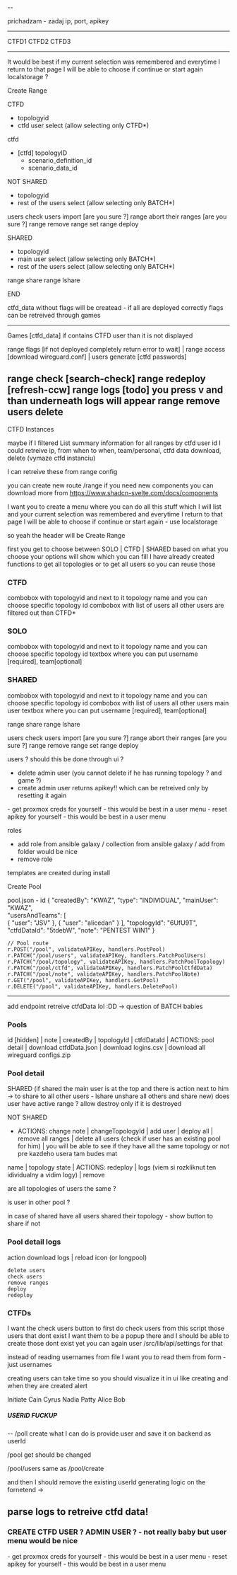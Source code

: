 --

prichadzam - zadaj ip, port, apikey 


---
CTFD1
CTFD2
CTFD3

---
It would be best if my current selection was remembered and everytime I return to that page I will be able to choose if continue or start again localstorage ?

Create Range

CTFD
- topologyid
- ctfd user select (allow selecting only CTFD*)

ctfd 
- [ctfd] topologyID
    - scenario_definition_id 
    - scenario_data_id 

NOT SHARED
- topologyid
- rest of the users select (allow selecting only BATCH*)


users check
users import [are you sure ?]
range abort their ranges [are you sure ?]
range remove
range set
range deploy


SHARED 
- topologyid
- main user select (allow selecting only BATCH*)
- rest of the users select (allow selecting only BATCH*)

range share 
range lshare


END

ctfd_data without flags will be createad - if all are deployed correctly flags can be retreived through games

----
Games [ctfd_data]
if contains CTFD user than it is not displayed 

range flags [if not deployed completely return error to wait] | range access [download wireguard.conf]  | users generate [ctfd passwords]  


range check [search-check]
range redeploy [refresh-ccw]
range logs [todo] you press v and than underneath logs will appear
range remove
users delete
---
CTFD Instances

maybe if I filtered List summary information for all ranges by ctfd user id I could retreive
ip, from when to when, team/personal, ctfd data download, delete (vymaze ctfd instanciu)

I can retreive these from range config




you can create new route /range if you need new components you can download more from https://www.shadcn-svelte.com/docs/components

I want you to create a menu where you can do all this stuff which I will list and your current selection was remembered and everytime I return to that page I will be able to choose if continue or start again - use localstorage

so yeah the header will be Create Range

first you get to choose between SOLO | CTFD | SHARED based on what you choose your options will show which you can fill I have already created functions to get all topologies or to get all users so you can reuse those

### CTFD
combobox with topologyid and next to it topology name and you can choose specific topology id
combobox with list of users all other users are filtered out than CTFD*

### SOLO
combobox with topologyid and next to it topology name and you can choose specific topology id
textbox where you can put username [required], team[optional]

### SHARED
combobox with topologyid and next to it topology name and you can choose specific topology id
combobox with list of users all other users main user
textbox where you can put username [required], team[optional]


range share
range lshare

users check
users import [are you sure ?]
range abort their ranges [are you sure ?]
range remove
range set
range deploy














users ? should this be done through ui ?
- delete admin user (you cannot delete if he has running topology ? and game ?)
- create admin user returns apikey!! which can be retreived only by resetting it again

\- get proxmox creds for yourself - this would be best in a user menu
\- reset apikey for yourself - this would be best in a user menu


roles 
- add role from ansible galaxy / collection from ansible galaxy / add from folder would be nice 
- remove role

templates are created during install 



































Create Pool

pool.json - id
{
    "createdBy": "KWAZ",
    "type": "INDIVIDUAL",
    "mainUser": "KWAZ",  
    "usersAndTeams": [   
        {
            "user": "JSV"
        },
        {
            "user": "alicedan"
        }
    ],
    "topologyId": "6UfU9T",
    "ctfdDataId": "5tdebW",
    "note": "PENTEST WIN1"
}


	// Pool route
	r.POST("/pool", validateAPIKey, handlers.PostPool)
	r.PATCH("/pool/users", validateAPIKey, handlers.PatchPoolUsers)
	r.PATCH("/pool/topology", validateAPIKey, handlers.PatchPoolTopology)
	r.PATCH("/pool/ctfd", validateAPIKey, handlers.PatchPoolCtfdData)
	r.PATCH("/pool/note", validateAPIKey, handlers.PatchPoolNote)
	r.GET("/pool", validateAPIKey, handlers.GetPool)
	r.DELETE("/pool", validateAPIKey, handlers.DeletePool)


---

add endpoint retreive ctfdData lol :DD -> question of BATCH babies



### Pools
id [hidden] | note | createdBy | topologyId | ctfdDataId | ACTIONS: pool detail | download ctfdData.json | download logins.csv | download all wireguard configs.zip





### Pool detail 

SHARED
(if shared the main user is at the top and there is action next to him -> to share to all other users - lshare unshare all others and share new)
does user have active range ? allow destroy only if it is destroyed


NOT SHARED


- ACTIONS: change note | changeTopologyId |  add user | deploy all | remove all ranges | delete all users (check if user has an existing pool for him) | you will be able to see if they have all the same topology or not
pre kazdeho usera tam budes mat 

name | topology state | ACTIONS: redeploy | logs (viem si rozkliknut ten idividualny a vidim logy) | remove


are all topologies of users the same ? 

is user in other pool ?



in case of shared have all users shared their topology - show button to share  if not



### Pool detail logs
action download logs | reload icon (or longpool)

    delete users
    check users
    remove ranges
    deploy
    redeploy

### CTFDs

I want the check users button to first do check users from this script those users that dont exist I want them to be a popup there and I should be able to create those dont exist yet you can again user /src/lib/api/settings for that 

instead of reading usernames from file I want you to read them from form - just usernames

creating users can take time so you should visualize it in ui like creating and when they are created alert

Initiate
Cain
Cyrus
Nadia
Patty
Alice
Bob

##### USERID FUCKUP
--
/poll create
 what I can do is provide user and save it on backend as userId

 /pool get should be changed

 /pool/users same as /pool/create


and then I should remove the existing userId generating logic on the fornetend -> 

parse logs to retreive ctfd data!
--




### CREATE CTFD USER ? ADMIN USER ? - not really baby but user menu would be nice

\- get proxmox creds for yourself - this would be best in a user menu
\- reset apikey for yourself - this would be best in a user menu